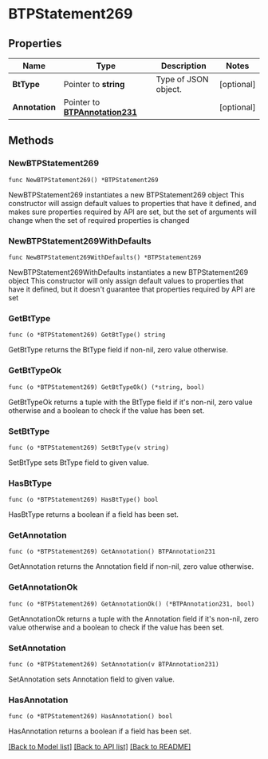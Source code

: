 # BTPStatement269

## Properties

Name | Type | Description | Notes
------------ | ------------- | ------------- | -------------
**BtType** | Pointer to **string** | Type of JSON object. | [optional] 
**Annotation** | Pointer to [**BTPAnnotation231**](BTPAnnotation231.md) |  | [optional] 

## Methods

### NewBTPStatement269

`func NewBTPStatement269() *BTPStatement269`

NewBTPStatement269 instantiates a new BTPStatement269 object
This constructor will assign default values to properties that have it defined,
and makes sure properties required by API are set, but the set of arguments
will change when the set of required properties is changed

### NewBTPStatement269WithDefaults

`func NewBTPStatement269WithDefaults() *BTPStatement269`

NewBTPStatement269WithDefaults instantiates a new BTPStatement269 object
This constructor will only assign default values to properties that have it defined,
but it doesn't guarantee that properties required by API are set

### GetBtType

`func (o *BTPStatement269) GetBtType() string`

GetBtType returns the BtType field if non-nil, zero value otherwise.

### GetBtTypeOk

`func (o *BTPStatement269) GetBtTypeOk() (*string, bool)`

GetBtTypeOk returns a tuple with the BtType field if it's non-nil, zero value otherwise
and a boolean to check if the value has been set.

### SetBtType

`func (o *BTPStatement269) SetBtType(v string)`

SetBtType sets BtType field to given value.

### HasBtType

`func (o *BTPStatement269) HasBtType() bool`

HasBtType returns a boolean if a field has been set.

### GetAnnotation

`func (o *BTPStatement269) GetAnnotation() BTPAnnotation231`

GetAnnotation returns the Annotation field if non-nil, zero value otherwise.

### GetAnnotationOk

`func (o *BTPStatement269) GetAnnotationOk() (*BTPAnnotation231, bool)`

GetAnnotationOk returns a tuple with the Annotation field if it's non-nil, zero value otherwise
and a boolean to check if the value has been set.

### SetAnnotation

`func (o *BTPStatement269) SetAnnotation(v BTPAnnotation231)`

SetAnnotation sets Annotation field to given value.

### HasAnnotation

`func (o *BTPStatement269) HasAnnotation() bool`

HasAnnotation returns a boolean if a field has been set.


[[Back to Model list]](../README.md#documentation-for-models) [[Back to API list]](../README.md#documentation-for-api-endpoints) [[Back to README]](../README.md)


